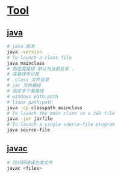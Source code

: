 # [Tool](https://docs.oracle.com/en/java/javase/20/docs/specs/man/index.html)

## [java](https://docs.oracle.com/en/java/javase/20/docs/specs/man/java.html)

```bash
# java 版本
java -version
# To launch a class file
java mainclass
# 指定类路径 默认为当前目录 .
# 类路径可以是
# .class 文件目录
# jar 文件路径
# 指定多个类路径
# windows path;path
# linux path:path
java -cp classpath mainclass
# To launch the main class in a JAR file
java -jar jarfile
# To launch a single source-file program
java source-file
```

## [javac](https://docs.oracle.com/en/java/javase/20/docs/specs/man/javac.html)

```bash
# 将代码编译为类文件
javac <files>
```

